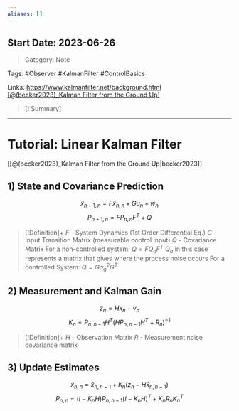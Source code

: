 ```yaml
---
aliases: []
---
```

## Start Date: 2023-06-26

> Category: Note

Tags:
#Observer #KalmanFilter 
#ControlBasics

Links:
https://www.kalmanfilter.net/background.html
[[@(becker2023)_Kalman Filter from the Ground Up]]([[becker2023.pdf]])

>[! Summary]
>

---


# Tutorial: Linear Kalman Filter
[[@(becker2023)_Kalman Filter from the Ground Up|becker2023]]
## 1) State and Covariance Prediction
$$\hat{x}_{n+1,n}=F\hat{x}_{n,n}+Gu_{n}+w_{n}$$
$$P_{n+1,n}=FP_{n,n}F^{T}+Q$$
>[!Definition]+
>$F$ - System Dynamics (1st Order Differential Eq.)
>$G$ - Input Transition Matrix (measurable control input)
>$Q$ - Covariance Matrix
>			For a non-controlled system: $Q=FQ_{a}F^T$
>			$Q_{a}$ in this case represents a matrix that gives where the process noise occurs
>			For a controlled System: $Q=G\sigma_{a}^{2}G^T$

## 2) Measurement and Kalman Gain
$$z_{n}=Hx_{n}+v_{n}$$
$$K_{n}=P_{n,n-1}H^T(HP_{n,n-1}H^T+R_{n})^{-1}$$

>[!Definition]+
>$H$ - Observation Matrix
>$R$ - Measurement noise covariance matrix

## 3) Update Estimates
$$\hat{x}_{n,n}=\hat{x}_{n,n-1}+K_{n}(z_{n}-H\hat{x}_{n,n-1})$$
$$P_{n,n}=(I-K_{n}H)P_{n,n-1}(I-K_{n}H)^{T}+K_{n}R_{n}K_{n}^{T}$$





